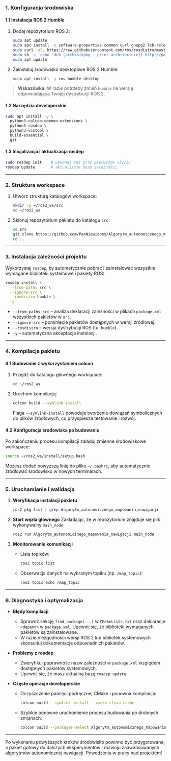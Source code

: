 ### 1. Konfiguracja środowiska

#### 1.1 Instalacja ROS 2 Humble

1. Dodaj repozytorium ROS 2:

   ```bash
   sudo apt update
   sudo apt install -y software-properties-common curl gnupg2 lsb-release
   sudo curl -sSL https://raw.githubusercontent.com/ros/rosdistro/master/ros.asc | sudo apt-key add -
   sudo sh -c 'echo "deb [arch=$(dpkg --print-architecture)] http://packages.ros.org/ros2/ubuntu $(lsb_release -cs) main" > /etc/apt/sources.list.d/ros2-latest.list'
   sudo apt update
   ```
2. Zainstaluj środowisko desktopowe ROS 2 Humble:

   ```bash
   sudo apt install -y ros-humble-desktop
   ```

> **Wskazówka:** W razie potrzeby zmień `humble` na wersję odpowiadającą Twojej dystrybucji ROS 2.

#### 1.2 Narzędzia developerskie

```bash
sudo apt install -y \
  python3-colcon-common-extensions \
  python3-rosdep \
  python3-vcstool \
  build-essential \
  git
```

#### 1.3 Inicjalizacja i aktualizacja rosdep

```bash
sudo rosdep init    # wykonaj raz przy pierwszym użyciu
rosdep update       # aktualizuje bazę zależności
```

---

### 2. Struktura workspace

1. Utwórz strukturę katalogów workspace:

   ```bash
   mkdir -p ~/ros2_ws/src
   cd ~/ros2_ws
   ```
2. Sklonuj repozytorium pakietu do katalogu `src`:

   ```bash
   cd src
   git clone https://github.com/PanNiewidomy/Algorytm_autonomicznego_mapowania_nawigacji.git
   cd ..
   ```

---

### 3. Instalacja zależności projektu

Wykorzystaj `rosdep`, by automatycznie pobrać i zainstalować wszystkie wymagane biblioteki systemowe i pakiety ROS:

```bash
rosdep install \
  --from-paths src \
  --ignore-src \
  --rosdistro humble \
  -y
```

* `--from-paths src` – analiza deklaracji zależności w plikach `package.xml` wszystkich pakietów w `src`.
* `--ignore-src` – pominięcie pakietów dostępnych w wersji źródłowej.
* `--rosdistro` – wersja dystrybucji ROS (tu: `humble`).
* `-y` – automatyczna akceptacja instalacji.

---

### 4. Kompilacja pakietu

#### 4.1 Budowanie z wykorzystaniem colcon

1. Przejdź do katalogu głównego workspace:

   ```bash
   cd ~/ros2_ws
   ```
2. Uruchom kompilację:

   ```bash
   colcon build --symlink-install
   ```

   Flaga `--symlink-install` powoduje tworzenie dowiązań symbolicznych do plików źródłowych, co przyspiesza testowanie i rozwój.

#### 4.2 Konfiguracja środowiska po budowaniu

Po zakończeniu procesu kompilacji załaduj zmienne środowiskowe workspace:

```bash
source ~/ros2_ws/install/setup.bash
```

Możesz dodać powyższą linię do pliku `~/.bashrc`, aby automatycznie źródłować środowisko w nowych terminalach.

---

### 5. Uruchamianie i walidacja

1. **Weryfikacja instalacji pakietu**

   ```bash
   ros2 pkg list | grep Algorytm_autonomicznego_mapowania_nawigacji
   ```

2. **Start węzła głównego**
   Zakładając, że w repozytorium znajduje się plik wykonywalny `main_node`:

   ```bash
   ros2 run Algorytm_autonomicznego_mapowania_nawigacji main_node
   ```

3. **Monitorowanie komunikacji**

   * Lista topików:

     ```bash
     ros2 topic list
     ```
   * Obserwacja danych na wybranym topiku (np. `/map_topic`):

     ```bash
     ros2 topic echo /map_topic
     ```

---

### 6. Diagnostyka i optymalizacja

* **Błędy kompilacji**

  * Sprawdź sekcję `find_package(...)` w `CMakeLists.txt` oraz deklaracje `<depend>` w `package.xml`. Upewnij się, że biblioteki wymaganych pakietów są zainstalowane.
  * W razie niezgodności wersji ROS 2 lub bibliotek systemowych skonsultuj dokumentację odpowiednich pakietów.

* **Problemy z rosdep**

  * Zweryfikuj poprawność nazw zależności w `package.xml` względem dostępnych pakietów systemowych.
  * Upewnij się, że masz aktualną bazę `rosdep update`.

* **Częste operacje developerskie**

  * Oczyszczenie pamięci podręcznej CMake i ponowna kompilacja:

    ```bash
    colcon build --symlink-install --cmake-clean-cache
    ```
  * Szybkie ponowne uruchomienie procesu budowania po drobnych zmianach:

    ```bash
    colcon build --packages-select Algorytm_autonomicznego_mapowania_nawigacji --symlink-install
    ```

---

Po wykonaniu powyższych kroków środowisko powinno być przygotowane, a pakiet gotowy do dalszych eksperymentów i rozwoju zaawansowanych algorytmów autonomicznej nawigacji. Powodzenia w pracy nad projektem!
